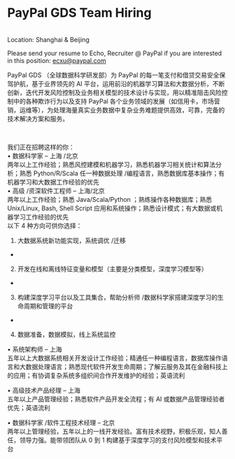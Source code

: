 PayPal GDS Team Hiring 
=
   <br />
Location: Shanghai & Beijing

Please send your resume to Echo, Recruiter @ PayPal if you are interested in this position: ecxu@paypal.com

PayPal GDS （全球数据科学研发部）为 PayPal 的每一笔支付和借贷交易安全保驾护航，基于业界领先的 AI 平台，运用前沿的机器学习算法和大数据分析，不断创新，迭代开发风险控制及业务相关模型的技术设计与实现，用以精准阻击风险控制中的各种欺诈行为以及支持 PayPal 各个业务领域的发展（如信用卡，市场营销，运维等），为处理海量真实业务数据中复杂业务难题提供高效，可靠，完备的技术解决方案和服务。

   <br />

我们正在招聘这样的你：
    <br />
•  数据科学家 – 上海 /北京
  <br />
   两年以上工作经验；熟悉风控建模和机器学习，熟悉机器学习相关统计和算法分析；熟悉 Python/R/Scala 任一种数据处理 /编程语言，熟悉数据库基本操作；有机器学习和大数据工作经验的优先
    <br />
•  高级 /资深软件工程师 – 上海/北京
    <br />
   两年以上工作经验；熟悉 Java/Scala/Python ；熟练操作各种数据库；熟悉 Unix/Linux, Bash, Shell Script 应用和系统操作；熟悉设计模式；有大数据或机器学习工作经验的优先
     <br />
     以下 4 种方向可供你选择：
        <br />
1. 大数据系统新功能实现，系统调优 /迁移
-    <br />
2. 开发在线和离线特征变量和模型（主要是分类模型，深度学习模型等）
-    <br />
3. 构建深度学习平台以及工具集合，帮助分析师 /数据科学家搭建深度学习的生命周期和管理的平台
-    <br />
4. 数据准备，数据模拟，线上系统监控

•  系统架构师 – 上海
    <br />
   五年以上大数据系统相关开发设计工作经验；精通任一种编程语言，数据库操作语言和大数据处理语言；熟悉现代软件开发生命周期；了解云服务及其在金融科技上的应用；有协调复杂系统多组织间合作开发维护的经验；英语流利
   <br />
   
•  高级技术产品经理 – 上海
    <br />
   五年以上产品管理经验；熟悉软件产品开发全流程；有 AI 或数据产品管理经验者优先；英语流利
   <br />
 
•  数据科学家 /软件工程技术经理 – 北京
    <br />
   两年以上管理经验，五年以上的一线开发经验。富有技术视野，积极乐观，知人善任，领导力强。能带领团队从 0 到 1 构建基于深度学习的支付风险模型和技术平台
   <br />
   
   

